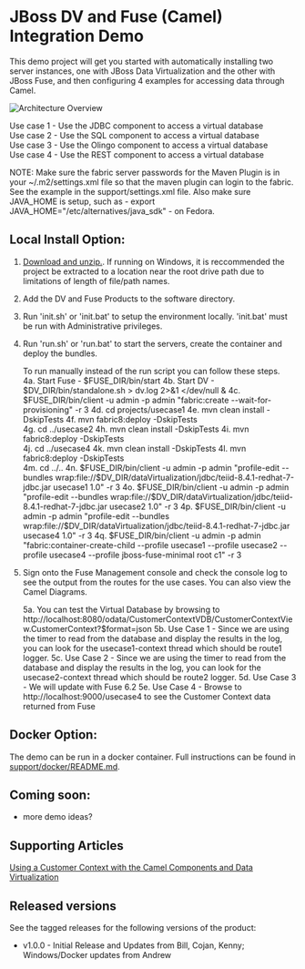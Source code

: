 JBoss DV and Fuse (Camel) Integration Demo
======================================
This demo project will get you started with automatically installing two server instances, one with JBoss Data Virtualization and the other with JBoss Fuse, and then configuring 4 examples for accessing data through Camel.
  
  ![Architecture Overview](https://github.com/jbossdemocentral/dv-fuse-integration-demo/blob/master/docs/demo-images/demoarchitectureoverview.png)
  
  Use case 1 - Use the JDBC component to access a virtual database  
  Use case 2 - Use the SQL component to access a virtual database  
  Use case 3 - Use the Olingo component to access a virtual database  
  Use case 4 - Use the REST component to access a virtual database  
  
  NOTE:  Make sure the fabric server passwords for the Maven Plugin is in your ~/.m2/settings.xml file so that the maven plugin can login to the fabric.  See the example in the support/settings.xml file.  Also make sure JAVA_HOME is setup, such as - export JAVA_HOME="/etc/alternatives/java_sdk" - on Fedora.  
  
Local Install Option:  
---------------------    

1. [Download and unzip.](https://github.com/DataVirtualizationByExample/dv-fuse-integration-demo/archive/master.zip).  If running on Windows, it is reccommended the project be extracted to a location near the root drive path due to limitations of length of file/path names.  
  
2. Add the DV and Fuse Products to the software directory.  
  
3. Run 'init.sh' or 'init.bat' to setup the environment locally. 'init.bat' must be run with Administrative privileges.  
  
4. Run 'run.sh' or 'run.bat' to start the servers, create the container and deploy the bundles.  
  
    To run manually instead of the run script you can follow these steps.  
    4a. Start Fuse - $FUSE_DIR/bin/start
    4b. Start DV - $DV_DIR/bin/standalone.sh > dv.log 2>&1 </dev/null & 
    4c. $FUSE_DIR/bin/client -u admin -p admin "fabric:create --wait-for-provisioning" -r 3
    4d. cd projects/usecase1
    4e. mvn clean install -DskipTests 
    4f. mvn fabric8:deploy -DskipTests  
    4g. cd ../usecase2
    4h. mvn clean install -DskipTests 
    4i. mvn fabric8:deploy -DskipTests  
    4j. cd ../usecase4
    4k. mvn clean install -DskipTests 
    4l. mvn fabric8:deploy -DskipTests  
    4m. cd ../..
    4n. $FUSE_DIR/bin/client -u admin -p admin "profile-edit --bundles wrap:file://$DV_DIR/dataVirtualization/jdbc/teiid-8.4.1-redhat-7-jdbc.jar usecase1 1.0" -r 3 
    4o. $FUSE_DIR/bin/client -u admin -p admin "profile-edit --bundles wrap:file://$DV_DIR/dataVirtualization/jdbc/teiid-8.4.1-redhat-7-jdbc.jar usecase2 1.0" -r 3 
    4p. $FUSE_DIR/bin/client -u admin -p admin "profile-edit --bundles wrap:file://$DV_DIR/dataVirtualization/jdbc/teiid-8.4.1-redhat-7-jdbc.jar usecase4 1.0" -r 3 
    4q. $FUSE_DIR/bin/client -u admin -p admin "fabric:container-create-child --profile usecase1 --profile usecase2 --profile usecase4 --profile jboss-fuse-minimal root c1" -r 3  
  
5. Sign onto the Fuse Management console and check the console log to see the output from the routes for the use cases.  You can also view the Camel Diagrams.  
  
    5a. You can test the Virtual Database by browsing to http://localhost:8080/odata/CustomerContextVDB/CustomerContextView.CustomerContext?$format=json
    5b. Use Case 1 - Since we are using the timer to read from the database and display the results in the log, you can look for the usecase1-context thread which should be route1 logger.
    5c. Use Case 2 - Since we are using the timer to read from the database and display the results in the log, you can look for the usecase2-context thread which should be route2 logger.
    5d. Use Case 3 - We will update with Fuse 6.2
    5e. Use Case 4 - Browse to http://localhost:9000/usecase4 to see the Customer Context data returned from Fuse 
  

Docker Option:
------------

The demo can be run in a docker container. Full instructions can be found in [support/docker/README.md](support/docker/README.md).

Coming soon:
------------
   
   * more demo ideas?


Supporting Articles
-------------------

  [Using a Customer Context with the Camel Components and Data Virtualization](http://www.ossmentor.com/2015/03/using-customer-context-with-fuse.html)

Released versions
-----------------

See the tagged releases for the following versions of the product:

- v1.0.0 - Initial Release and Updates from Bill, Cojan, Kenny; Windows/Docker updates from Andrew
